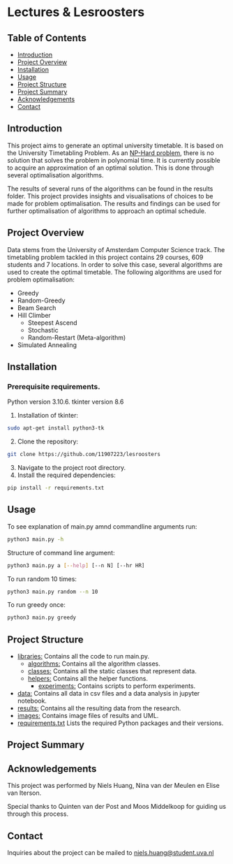 # Lectures & Lesroosters

## Table of Contents

* [Introduction](#introduction)
* [Project Overview](#project-overview)
* [Installation](#installation)
* [Usage](#usage)
* [Project Structure](#project-structure)
* [Project Summary](#project-summary)
* [Acknowledgements](#acknowledgements)
* [Contact](#contact)

## Introduction
This project aims to generate an optimal university timetable. It is based on the University Timetabling Problem. As an [NP-Hard problem](https://en.wikipedia.org/wiki/NP-hardness), there is no solution that solves the problem in polynomial time. It is currently possible to acquire an approximation of an optimal solution. This is done through several optimalisation algorithms.

The results of several runs of the algorithms can be found in the results folder. This project provides insights and visualisations of choices to be made for problem optimalisation. The results and findings can be used for further optimalisation of algorithms to approach an optimal schedule.

## Project Overview
Data stems from the University of Amsterdam Computer Science track. The timetabling problem tackled in this project contains 29 courses, 609 students and 7 locations. In order to solve this case, several algorithms are used to create the optimal timetable. The following algorithms are used for problem optimalisation:
* Greedy
* Random-Greedy
* Beam Search
* Hill Climber
    - Steepest Ascend
    - Stochastic
    - Random-Restart (Meta-algorithm)
* Simulated Annealing

## Installation

### Prerequisite requirements.
Python version 3.10.6.
tkinter version 8.6


1. Installation of tkinter:
```bash
sudo apt-get install python3-tk
```


2. Clone the repository:
```bash
git clone https://github.com/11907223/lesroosters
```
3. Navigate to the project root directory.
4. Install the required dependencies:
```bash
pip install -r requirements.txt
```

## Usage

To see explanation of main.py amnd commandline arguments run:
```bash
python3 main.py -h
```

Structure of command line argument:
```bash
python3 main.py a [--help] [--n N] [--hr HR]
```

To run random 10 times:
```bash
python3 main.py random --n 10
```

To run greedy once:
```bash
python3 main.py greedy
```

## Project Structure

- [libraries:](libraries/) Contains all the code to run main.py.
    - [algorithms:](/libraries/algorithms/) Contains all the algorithm classes.
    - [classes:](/libraries/classes/) Contains all the static classes that represent data.
    - [helpers:](/libraries/helpers/) Contains all the helper functions.
        - [experiments:](/libraries/helpers/experiments/) Contains scripts to perform experiments.
- [data:](/data/) Contains all data in csv files and a data analysis in jupyter notebook.
- [results:](/results/) Contains all the resulting data from the research.
- [images:](/images/) Contains image files of results and UML.
- [requirements.txt](/requirements.txt) Lists the required Python packages and their versions.


## Project Summary

## Acknowledgements
This project was performed by Niels Huang, Nina van der Meulen en Elise van Iterson.

Special thanks to Quinten van der Post and Moos Middelkoop for guiding us through this process.

## Contact
Inquiries about the project can be mailed to niels.huang@student.uva.nl